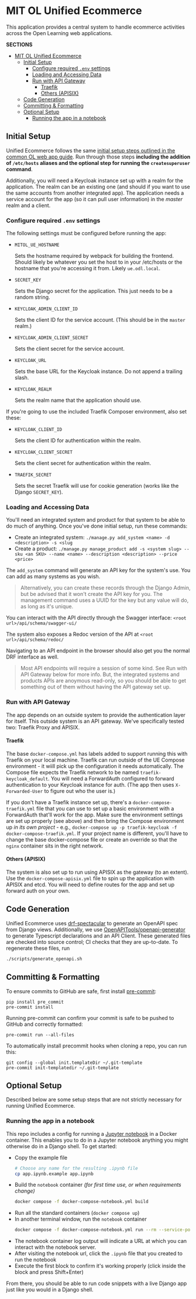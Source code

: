 # MIT OL Unified Ecommerce

This application provides a central system to handle ecommerce activities across the Open Learning web applications.

**SECTIONS**

- [MIT OL Unified Ecommerce](#mit-ol-unified-ecommerce)
  - [Initial Setup](#initial-setup)
    - [Configure required `.env` settings](#configure-required-env-settings)
    - [Loading and Accessing Data](#loading-and-accessing-data)
    - [Run with API Gateway](#run-with-api-gateway)
      - [Traefik](#traefik)
      - [Others (APISIX)](#others-apisix)
  - [Code Generation](#code-generation)
  - [Committing \& Formatting](#committing--formatting)
  - [Optional Setup](#optional-setup)
    - [Running the app in a notebook](#running-the-app-in-a-notebook)

## Initial Setup

Unified Ecommerce follows the same [initial setup steps outlined in the common OL web app guide](https://mitodl.github.io/handbook/how-to/common-web-app-guide.html).
Run through those steps **including the addition of `/etc/hosts` aliases and the optional step for running the
`createsuperuser` command**.

Additionally, you will need a Keycloak instance set up with a realm for the application. The realm can be an existing one (and should if you want to use the same accounts from another integrated app). The application needs a service account for the app (so it can pull user information) in the _master_ realm and a client.

### Configure required `.env` settings

The following settings must be configured before running the app:

- `MITOL_UE_HOSTNAME`

  Sets the hostname required by webpack for building the frontend. Should likely be whatever you set
  the host to in your /etc/hosts or the hostname that you're accessing it from. Likely `ue.odl.local`.

- `SECRET_KEY`

  Sets the Django secret for the application. This just needs to be a random string.

- `KEYCLOAK_ADMIN_CLIENT_ID`

  Sets the client ID for the service account. (This should be in the `master` realm.)

- `KEYCLOAK_ADMIN_CLIENT_SECRET`

  Sets the client secret for the service account.

- `KEYCLOAK_URL`

  Sets the base URL for the Keycloak instance. Do not append a trailing slash.

- `KEYCLOAK_REALM`

  Sets the realm name that the application should use.

If you're going to use the included Traefik Composer environment, also set these:

- `KEYCLOAK_CLIENT_ID`

  Sets the client ID for authentication within the realm.

- `KEYCLOAK_CLIENT_SECRET`

  Sets the client secret for authentication within the realm.

- `TRAEFIK_SECRET`

  Sets the secret Traefik will use for cookie generation (works like the Django `SECRET_KEY`).

### Loading and Accessing Data

You'll need an integrated system and product for that system to be able to do much of anything. Once you've done initial setup, run these commands:

* Create an integrated system: `./manage.py add_system <name> -d <description> -s <slug`
* Create a product: `./manage.py manage_product add -s <system slug> --sku <an SKU> --name <name> --description <description> --price <price>`

The `add_system` command will generate an API key for the system's use. You can add as many systems as you wish.

> Alternatively, you can create these records through the Django Admin, but be advised that it won't create the API key for you. The management command uses a UUID for the key but any value will do, as long as it's unique.

You can interact with the API directly through the Swagger interface: `<root url>/api/schema/swagger-ui/`

The system also exposes a Redoc version of the API at `<root url>/api/schema/redoc/`

Navigating to an API endpoint in the browser should also get you the normal DRF interface as well.

> Most API endpoints will require a session of some kind. See Run with API Gateway below for more info. But, the integrated systems and products APIs are anoymous read-only, so you should be able to get something out of them without having the API gateway set up.

### Run with API Gateway

The app depends on an outside system to provide the authentication layer for itself. This outside system is an API gateway. We've specifically tested two: Traefik Proxy and APISIX.

#### Traefik

The base `docker-compose.yml` has labels added to support running this with Traefik on your local machine. Traefik can run outside of the UE Compose environment - it wiill pick up the configuration it needs automatically. The Compose file expects the Traefik network to be named `traefik-keycloak_default`. You will need a ForwardAuth configured to forward authentication to your Keycloak instance for auth. (The app then uses `X-Forwarded-User` to figure out who the user is.)

If you don't have a Traefik instance set up, there's a `docker-compose-traefik.yml` file that you can use to set up a basic environment with a ForwardAuth that'll work for the app. Make sure the environment settings are set up properly (see above) and then bring the Compose environment up _in its own project_ - e.g., `docker-compose up -p traefik-keycloak -f docker-compose-traefik.yml`. If your project name is different, you'll have to change the base docker-compose file or create an override so that the `nginx` container sits in the right network.

#### Others (APISIX)

The system is also set up to run using APISIX as the gateway (to an extent). Use the `docker-compose-apisix.yml` file to spin up the application with APISIX and etcd. You will need to define routes for the app and set up forward auth on your own.

## Code Generation

Unified Ecommerce uses [drf-spectacular](https://drf-spectacular.readthedocs.io/en/latest/) to generate an OpenAPI spec from Django views. Additionally, we use [OpenAPITools/openapi-generator](https://github.com/OpenAPITools/openapi-generator) to generate Typescript declarations and an API Client. These generated files are checked into source control; CI checks that they are up-to-date. To regenerate these files, run

```bash
./scripts/generate_openapi.sh
```

## Committing & Formatting

To ensure commits to GitHub are safe, first install [pre-commit](https://pre-commit.com/):

```
pip install pre_commit
pre-commit install
```

Running pre-commit can confirm your commit is safe to be pushed to GitHub and correctly formatted:

```
pre-commit run --all-files
```

To automatically install precommit hooks when cloning a repo, you can run this:

```
git config --global init.templateDir ~/.git-template
pre-commit init-templatedir ~/.git-template
```

## Optional Setup

Described below are some setup steps that are not strictly necessary for running Unified Ecommerce.

### Running the app in a notebook

This repo includes a config for running a [Jupyter notebook](https://jupyter.org/) in a Docker container. This enables you to do in a Jupyter notebook anything you might otherwise do in a Django shell. To get started:

- Copy the example file
  ```bash
  # Choose any name for the resulting .ipynb file
  cp app.ipynb.example app.ipynb
  ```
- Build the `notebook` container _(for first time use, or when requirements change)_
  ```bash
  docker compose -f docker-compose-notebook.yml build
  ```
- Run all the standard containers (`docker compose up`)
- In another terminal window, run the `notebook` container
  ```bash
  docker compose -f docker-compose-notebook.yml run --rm --service-ports notebook
  ```
- The notebook container log output will indicate a URL at which you can interact with the notebook server.
- After visiting the notebook url, click the `.ipynb` file that you created to run the notebook
- Execute the first block to confirm it's working properly (click inside the block and press Shift+Enter)

From there, you should be able to run code snippets with a live Django app just like you would in a Django shell.
